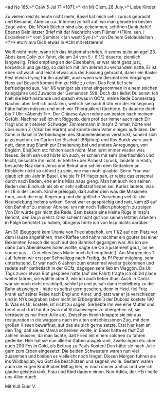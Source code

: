 <ad No 185.>* Calw 5 Jul 71 <1871.>*
 <in Mt Clem. 26 July.>*
Liebe Kinder

Zu vielem reichts heute nicht mehr, Basel hat mich sehr zurück gebracht und Besuche, Abreise u.a. Intermezzo hält auf, wo man gerade im besten Zuge wäre. Die NYork Bücher sind also gekommen, schönen Dank dafür! Ebenso Dein letzter Brief mit der Nachricht vom Flümer <(Flüm. sen. I Erkranken)>* vom Seminar <(an westl Syn.)>* von Deinem Geldausleihen <?>* etc Nimm Dich etwas in Acht mit letzterem!

Weiß nicht mehr, wann ich das letztemal schrieb, it seems quite an age! 23. Abds kam Colin zur Fahrt, die am 24 von 5 - 6 1/2 dauerte, ziemlich langweilig. Fried empfieng an der Eisenbahn, er war nicht ganz just, körperlich und geistig, so daß ich mit ihm allerhd zu verhandeln hatte. Er ist eben schwach und leicht etwas aus der Fassung gebracht, daher ein Basler Fest etwas trying für ihn ausfällt, auch wenn wie diesmal sein Vorgänger Hess auf Besuch kommt ihm zu Hilfe zu eilen. Das Fest fiel sehr befriedigend aus. Nur 1/6 weniger als sonst eingenommen in einem solchen Kriegsjahre und Zuwachs der Gemeinden 598. Doch das ließst Du sonst. Ich hielt die Martinsstunde und sprach etwas in GCfz, meine Rede Donnerstag Nachm. aber ließ ich ausfallen, weil ich sie nach 6 Uhr vor der Einsegnung hätte halten müssen und mich vor Thierquälerei fürchtete. Es dauerte doch bis 7 Uhr <Abends!!>*. Der Chinese Ayun redete am besten nach meinem Gefühl. Nachher saß ich mit Riggenb. dem prof der immer auch nach Dir fragt und mit seinem Schwager Zimmermann in Insp's Zimmer, hörte viel über euren Z (Vikar bei Hartm) und konnte dem Vater einiges aufklären. Der Sohn in Basel in Verbindungen des Studentenlebens verstrickt, scheint sich ja zu machen. Im Garten bei Bischoff (86jährig) und Ros Burkh wars auch nett, dann trug Blumh zur Erheiterung bei und andere Anregungen, von Engldrn, Elsäßern etc fehlten auch nicht. Man lernt immer wieder was Neues. Reinh sah und hörte ich auch, er schien mir sehr oberflächlich und leicht, besuchte ihn nicht. Er kehrte über Palaest zurück, landete in Haifa, besuchte Naz dann Jerus und Beirut und schien dem Gedanken an Rückkehr nicht so abhold zu sein, wie man wohl glaubte. Seine Frau war glaub ich ein Jahr in Basel, ehe sie Fr Pf Hager sah, er reiste das erstemal durch nach Baden, ehe er ins Miss.haus gieng. Man hat auch von seinen Reden den Eindruck als ob er sehr selbstzufrieden sei. Kurios lautete, was er zB in der Leonh. Kirche preisgab, daß außer dem was die Missionen thun, auch die engl Regierung und die göttliche Vorsehung viel für die Neubelebung Indiens wirken. Sonst war er gesprächig und nett, kam zB auf den Bahnhof zu meiner Abreise, um mir noch Tellich.photogr'n zu zeigen. Von Dir wurde gar nicht die Rede. Sam bekam eine kleine Rüge in Insp's Bericht, den Du ja siehst. Diez scheint nicht gut von seinen letzten Arbeiten in Palgh berichtet zu haben, übrigens hörte ich von Insp nichts darüber.

Am 30 (Beuggen) kam Uranie von Fried abgeholt, um 1 1/2 auf den Platz vor dem Hause angefahren, trank Kaffee und nahm nachher ein gouter bei einer Bekannten Faesch die noch auf den Bahnhof gegangen war. Als ich sie dann zum Abendessen holen wollte, sagte sie On a justement gout‚, on ne soupe pas … Corcelles (was Marie noch tief empfindet). Am Morgen des 1 Jul. fuhren wir erst per Schnellzug nach Freibg, da Pf Peter mitgieng, sehr unterhaltend. Er war nach 6 Jahren zum erstenmal wieder gekommen und redete sehr pathetisch in der GCfz, dagegen sehr lieb im Waggon. Da Ur. Tags zuvor etwas Blut gespieen hatte (auf der Fahrt) fragte ich ob 2d place weiter fahren, sie wählte aber 3. wie ich auch lieber thue. Auch in Carlsr. war sie noch nicht erschöpft, schlief je und je, sah dann Heidelberg zu die Bahn abzweigen - hätte es selbst gern gesehen, denn in Heid. fiel Fritz krank auf seiner Reise nach Engl und Amer. und jetzt war er ja verschieden und in NYk begraben (aber nicht im Erbbegräbniß der Dubois) kostete 180 $. Was es Ur. kostete, ist nicht zu sagen. Sie liebte ihn wie eine Mutter und betet noch fort für ihn (was mit Stillschweigen zu übergehen ist, sie vertraute es nur ihrer Julie an). Zwischen hinein knappte sie mir aus restauration in die waggons nach im alten entschlossenen Zug, mit dem großen Kissen bewaffnet, auf das sie sich gerne setzte. Erst hier kam an den Tag, daß sie es Mama schenken wollte, in Basel hätte es fast Zoll zahlen müssen, da man lachte, daß Fried mit einem solchen zu fahren gedenke. Hier hat sie nun allerhd Gaben ausgekramt, Zwetschgen etc aber auch 200 Fcs in Gold, als Beitrag zu Pauls Kosten! Den hätte sie nach Julie gern zum Erben eingesetzt! Die beiden Schwestern waren nun viel zusammen und bleiben es vielleicht noch länger. Diesen Morgen fuhren sie ins Wildbad ab, wo Gott sie beschützen und segnen wolle. Gestern waren auch die Eugen Krauß über Mittag hier, er noch immer amtlos und wie ich glaube geisteskrank, Frau und Kind dauern einen. Nun Adieu, der HErr helfe uns Allen durch.

 Mit Kuß Euer V.
